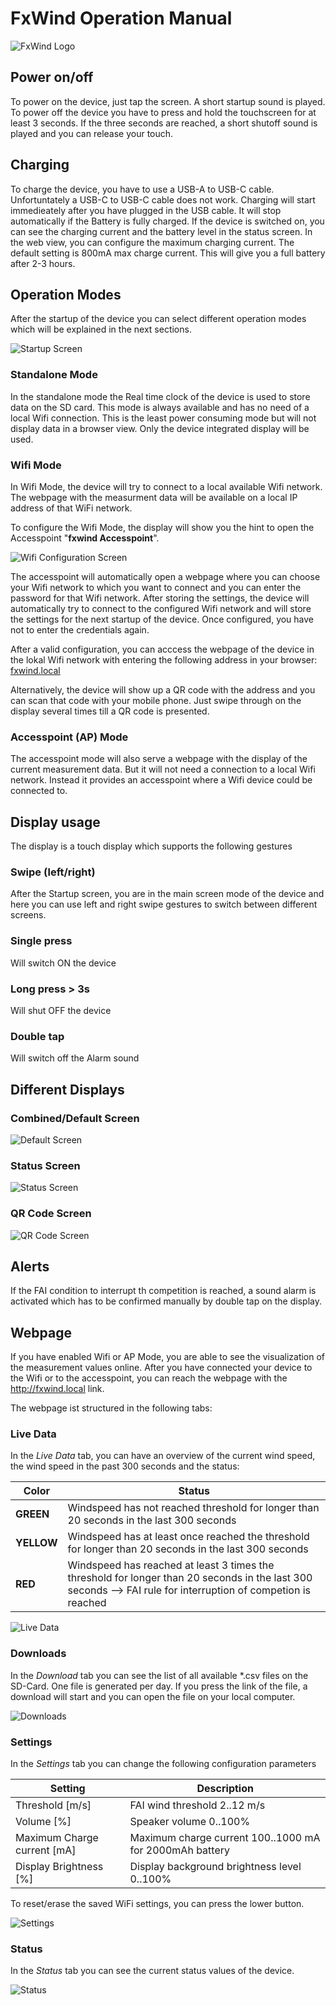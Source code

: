 # FxWind Operation Manual
![FxWind Logo](images/FxWindLogo.png)

## Power on/off
To power on the device, just tap the screen. A short startup sound is played. To power off the device you have to press and hold the touchscreen for at least 3 seconds. If the three seconds are reached, a short shutoff sound is played and you can release your touch.

## Charging

To charge the device, you have to use a USB-A to USB-C cable. Unfortuntately a USB-C to USB-C cable does not work. Charging will start immedieately after you have plugged in the USB cable. It will stop automatically if the Battery is fully charged. If the device is switched on, you can see the charging current and the battery level in the status screen. In the web view, you can configure the maximum charging current. The default setting is 800mA max charge current. This will give you a full battery after 2-3 hours.

## Operation Modes

After the startup of the device you can select different operation modes which will be explained in the next sections.

![Startup Screen](images/OperationManual_StartupScreen.jpeg)

### Standalone Mode

In the standalone mode the Real time clock of the device is used to store data on the SD card. This mode is always available and has no need of a local Wifi connection. This is the least power consuming mode but will not display data in a browser view. Only the device integrated display will be used.

### Wifi Mode

In Wifi Mode, the device will try to connect to a local available Wifi  network. The webpage with the measurment data will be available on a local IP address of that WiFi network. 

To configure the Wifi Mode, the display will show you the hint to open the  Accesspoint "**fxwind Accesspoint**". 

![Wifi Configuration Screen](images/OperationManual_WifiConfigurationScreen.jpeg)

The accesspoint will automatically open a webpage where you can choose your Wifi network to which you want to connect and you can enter the password for that Wifi network. After storing the settings, the device will automatically try to connect to the configured Wifi network and will store the settings for the next startup of the device. Once configured, you have not to enter the credentials again.

After a valid configuration, you can acccess the webpage of the device in the lokal Wifi network with entering the following address in your browser: [fxwind.local](fxwind.local)

Alternatively, the device will show up a QR code with the address and you can scan that code with your mobile phone. Just swipe through on the display several times till a QR code is presented.

### Accesspoint (AP) Mode

The accesspoint mode will also serve a webpage with the display of the current measurement data. But it will not need a connection to a local Wifi network. Instead it provides an accesspoint where a Wifi device could be connected to. 

## Display usage

The display is a touch display which supports the following gestures

### Swipe (left/right)

After the Startup screen, you are in the main screen mode of the device and here you can use left and right swipe gestures to switch between different screens.

### Single press
Will switch ON the device

### Long press > 3s
Will shut OFF the device

### Double tap
Will switch off the Alarm sound 

## Different Displays

### Combined/Default Screen
![Default Screen](images/OperationManual_DefaultScreen.jpeg)

### Status Screen

![Status Screen](images/OperationManual_StatusScreen.jpeg)

### QR Code Screen

![QR Code Screen](images/OperationManual_QRCodeScreen.jpeg)

## Alerts

If the FAI condition to interrupt th competition is reached, a sound alarm is activated which has to be confirmed manually by double tap on the display.

## Webpage

If you have enabled Wifi or AP Mode, you are able to see the visualization of the measurement values online. After you have connected your device to the Wifi or to the accesspoint, you can reach the webpage with the http://fxwind.local link.

The webpage ist structured in the following tabs:

### Live Data
In the *Live Data* tab, you can have an overview of the current wind speed, the wind speed in the past 300 seconds and the status:

| Color      | Status                                                                                                                                                        |
| ---------- | ------------------------------------------------------------------------------------------------------------------------------------------------------------- |
| **GREEN**  | Windspeed has not reached threshold for longer than 20 seconds in the last 300 seconds                                                                        |
| **YELLOW** | Windspeed has at least once reached the threshold for longer than 20 seconds in the last 300 seconds                                                          |
| **RED**    | Windspeed has reached at least 3 times the threshold for longer than 20 seconds in the last 300 seconds --> FAI rule for interruption of competion is reached |

![Live Data](images/OperationManual_LiveData.png)

### Downloads

In the *Download* tab you can see the list of all available *.csv files on the SD-Card. One file is generated per day. If you press the link of the file, a download will start and you can open the file on your local computer.

![Downloads](images/OperationManual_Downloads.png)

### Settings

In the *Settings* tab you can change the following configuration parameters

| Setting                     | Description                                             |
| --------------------------- | ------------------------------------------------------- |
| Threshold [m/s]             | FAI wind threshold 2..12 m/s                            |
| Volume [%]                  | Speaker volume 0..100%                                  |
| Maximum Charge current [mA] | Maximum charge current 100..1000 mA for 2000mAh battery |
| Display Brightness [%]      | Display background brightness level 0..100%             |

To reset/erase the saved WiFi settings, you can press the lower button.


![Settings](images/OperationManual_Settings.png)

### Status

In the *Status* tab you can see the current status values of the device.

![Status](images/OperationManual_Status.png)
